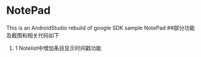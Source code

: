 # NotePad
This is an AndroidStudio rebuild of google SDK sample NotePad
##部分功能及截图和相关代码如下
1. 1 Notelist中增加条目显示时间戳功能

